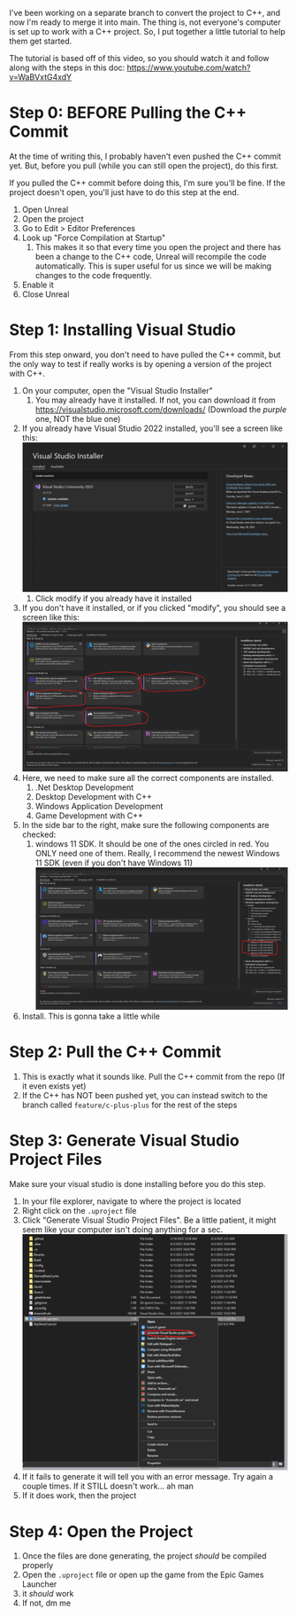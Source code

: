I've been working on a separate branch to convert the project to C++, and now I'm ready to merge it into main. The thing is, not everyone's computer is set up to work with a C++ project. So, I put together a little tutorial to help them get started.

The tutorial is based off of this video, so you should watch it and follow along with the steps in this doc: <https://www.youtube.com/watch?v=WaBVxtG4xdY>

# Step 0: BEFORE Pulling the C++ Commit
At the time of writing this, I probably haven't even pushed the C++ commit yet. But, before you pull (while you can still open the project), do this first.

If you pulled the C++ commit before doing this, I'm sure you'll be fine. If the project doesn't open, you'll just have to do this step at the end.

1. Open Unreal
2. Open the project
3. Go to Edit > Editor Preferences
4. Look up "Force Compilation at Startup"
	1. This makes it so that every time you open the project and there has been a change to the C++ code, Unreal will recompile the code automatically. This is super useful for us since we will be making changes to the code frequently.
5. Enable it
6. Close Unreal

# Step 1: Installing Visual Studio

From this step onward, you don't need to have pulled the C++ commit, but the only way to test if really works is by opening a version of the project with C++.

1. On your computer, open the "Visual Studio Installer"
	1. You may already have it installed. If not, you can download it from <https://visualstudio.microsoft.com/downloads/> (Download the *purple* one, NOT the blue one)
2. If you already have Visual Studio 2022 installed, you'll see a screen like this: ![](<../../_Meta/Attachments/Pasted image 20250609160450.png>)
	1. Click modify if you already have it installed
3. If you don't have it installed, or if you clicked "modify", you should see a screen like this: ![](<../../_Meta/Attachments/Pasted image 20250609172721.png>)
4. Here, we need to make sure all the correct components are installed.
	1. .Net Desktop Development
	2. Desktop Development with C++
	3. Windows Application Development
	4. Game Development with C++
5. In the side bar to the right, make sure the following components are checked:
	1. windows 11 SDK. It should be one of the ones circled in red. You ONLY need one of them. Really, I recommend the newest Windows 11 SDK (even if you don't have Windows 11) ![](<../../_Meta/Attachments/Pasted image 20250609172849.png>)
6. Install. This is gonna take a little while

# Step 2: Pull the C++ Commit

1. This is exactly what it sounds like. Pull the C++ commit from the repo (If it even exists yet)
2. If the C++ has NOT been pushed yet, you can instead switch to the branch called `feature/c-plus-plus` for the rest of the steps

# Step 3: Generate Visual Studio Project Files

Make sure your visual studio is done installing before you do this step.

1. In your file explorer, navigate to where the project is located
2. Right click on the `.uproject` file
3. Click "Generate Visual Studio Project Files". Be a little patient, it might seem like your computer isn't doing anything for a sec. ![](<../../_Meta/Attachments/Pasted image 20250609172024.png>)
4. If it fails to generate it will tell you with an error message. Try again a couple times. If it STILL doesn't work… ah man
5. If it does work, then the project

# Step 4: Open the Project

1. Once the files are done generating, the project *should* be compiled properly
2. Open the `.uproject` file or open up the game from the Epic Games Launcher
3. it *should* work
4. If not, dm me
